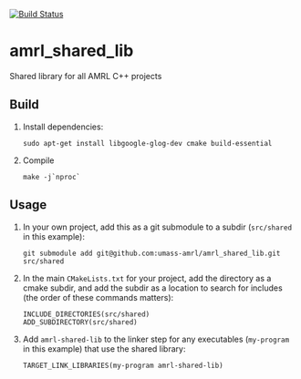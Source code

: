 [![Build Status](https://travis-ci.com/ut-amrl/amrl_shared_lib.svg?branch=master)](https://travis-ci.com/ut-amrl/amrl_shared_lib)

# amrl_shared_lib
Shared library for all AMRL C++ projects

## Build
1. Install dependencies:
   ```
   sudo apt-get install libgoogle-glog-dev cmake build-essential
   ```
1. Compile
   ```
   make -j`nproc`
   ```

## Usage
1. In your own project, add this as a git submodule to a subdir (`src/shared` in this example):
   ```
   git submodule add git@github.com:umass-amrl/amrl_shared_lib.git src/shared
   ```
1. In the main `CMakeLists.txt` for your project, add the directory as a cmake subdir, and add the subdir as a location to search for includes (the order of these commands matters):
   ```
   INCLUDE_DIRECTORIES(src/shared)
   ADD_SUBDIRECTORY(src/shared)
   ```
1. Add `amrl-shared-lib` to the linker step for any executables (`my-program` in this example) that use the shared library:
   ```
   TARGET_LINK_LIBRARIES(my-program amrl-shared-lib)
   ```
